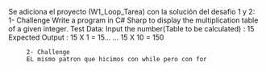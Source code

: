 Se adiciona el proyecto (W1_Loop_Tarea) con la solución del desafio 1 y 2:
         1- Challenge
         Write a program in C# Sharp to display the multiplication table of a given integer.
             Test Data:
         Input the number(Table to be calculated) : 15
         Expected Output :
         15 X 1 = 15...
         ...
         15 X 10 = 150

         2- Challenge
         EL mismo patron que hicimos con while pero con for
